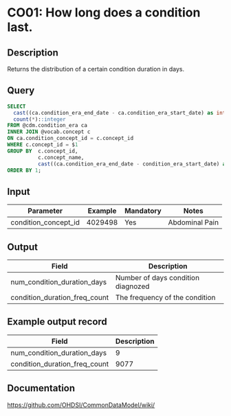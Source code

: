 <!---
Group:condition occurrence
Name:CO01 How long does a condition last.
Author:Patrick Ryan
CDM Version: 5.3
-->

# CO01: How long does a condition last.

## Description
Returns the distribution of a certain condition duration in days.

## Query
```sql
SELECT
  cast((ca.condition_era_end_date - ca.condition_era_start_date) as integer) + 1 AS num_condition_duration_days,
  count(*)::integer                                                                 AS condition_duration_freq_count
FROM @cdm.condition_era ca
INNER JOIN @vocab.concept c
ON ca.condition_concept_id = c.concept_id
WHERE c.concept_id = $1
GROUP BY  c.concept_id,
          c.concept_name,
          cast((ca.condition_era_end_date - condition_era_start_date) as integer)
ORDER BY 1;
```

## Input

|  Parameter |  Example |  Mandatory |  Notes |
| --- | --- | --- | --- |
| condition_concept_id |   4029498 |  Yes | Abdominal Pain |

## Output

|  Field |  Description |
| --- | --- |
| num_condition_duration_days | Number of days condition diagnozed |
| condition_duration_freq_count | The frequency of the condition |

## Example output record

|  Field |  Description |
| --- | --- |
| num_condition_duration_days |  9 |
| condition_duration_freq_count |  9077 |

## Documentation
https://github.com/OHDSI/CommonDataModel/wiki/

